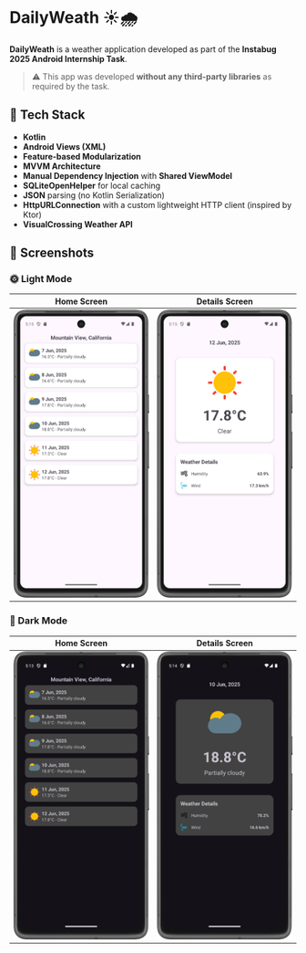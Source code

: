 # DailyWeath ☀️🌧️

**DailyWeath** is a weather application developed as part of the **Instabug 2025 Android Internship Task**.

> ⚠️ This app was developed **without any third-party libraries** as required by the task.

## 📱 Tech Stack

- **Kotlin**
- **Android Views (XML)**
- **Feature-based Modularization**
- **MVVM Architecture**
- **Manual Dependency Injection** with **Shared ViewModel**
- **SQLiteOpenHelper** for local caching
- **JSON** parsing (no Kotlin Serialization)
- **HttpURLConnection** with a custom lightweight HTTP client (inspired by Ktor)
- **VisualCrossing Weather API**

## 📸 Screenshots

### 🌞 Light Mode

| Home Screen | Details Screen |
|-------------|----------------|
| ![Light Forecast](./.assets/Forecast-Light.png) | ![Light Details](./.assets/Details-Light.png) |

### 🌙 Dark Mode

| Home Screen | Details Screen |
|-------------|----------------|
| ![Dark Forecast](./.assets/Forecast-Dark.png) | ![Dark Details](./.assets/Details-Dark.png) |
